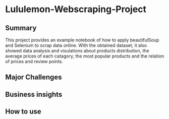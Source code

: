 # Lululemon-Webscraping-Project
## Summary
This project provides an example notebook of how to apply beautifulSoup and Selenium to scrap data online. With the obtained dataset, it also showed data analysis and visulations about products distribution, the average prices of each catagory, the most popular products and the relation of prices and review points.

## Major Challenges

## Business insights

## How to use
